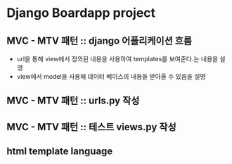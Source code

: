 # Django Boardapp project

## MVC - MTV 패턴 :: django 어플리케이션 흐름

- url을 통해 view에서 정의된 내용을 사용하여 templates를 보여준다.는 내용을 설명
- view에서 model을 사용해 데이터 베이스의 내용을 받아올 수 있음을 설명

## MVC - MTV 패턴 :: urls.py 작성

## MVC - MTV 패턴 :: 테스트 views.py 작성

## html template language